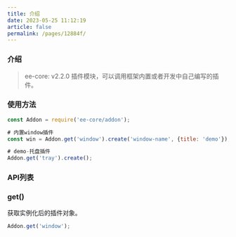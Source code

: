 ```yaml
---
title: 介绍
date: 2023-05-25 11:12:19
article: false
permalink: /pages/12884f/
---
```


###  介绍
> ee-core: v2.2.0
插件模块，可以调用框架内置或者开发中自己编写的插件。

### 使用方法
```javascript
const Addon = require('ee-core/addon');

# 内置window插件
const win = Addon.get('window').create('window-name', {title: 'demo'});

# demo-托盘插件
Addon.get('tray').create();
```

### API列表
### get()
获取实例化后的插件对象。
```javascript
Addon.get('window');
```